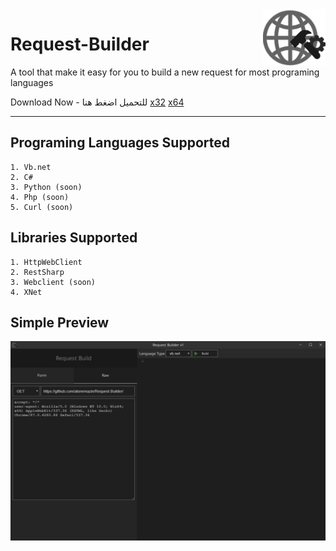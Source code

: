 <img src="https://github.com/alonemazin/Request-Builder/blob/main/request-builder.png" width="100" height="auto" align="right">

Request-Builder
=================

A tool that make it easy for you to build a new request for most programing languages

<a>Download Now - للتحميل اضغط هنا</a>
<a href="https://github.com/alonemazin/Request-Builder/releases/download/v1.1.3/requestbuilder.Setup.1.1.3.x32.exe">x32</a>
<a href="https://github.com/alonemazin/Request-Builder/releases/download/v1.1.3/requestbuilder.Setup.1.1.3.x64.exe">x64</a>

------

Programing Languages Supported
------
```
1. Vb.net
2. C#
3. Python (soon)
4. Php (soon)
5. Curl (soon)
```
Libraries Supported
------
```
1. HttpWebClient
2. RestSharp
3. Webclient (soon)
4. XNet
```

Simple Preview
------
<img src="https://github.com/alonemazin/Request-Builder/blob/main/preview.gif">

